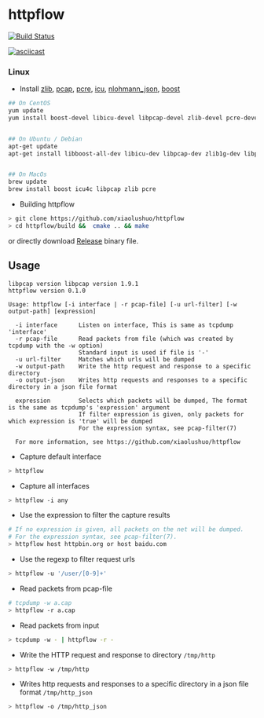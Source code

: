 # httpflow

[![Build Status](https://travis-ci.org/six-ddc/httpflow.svg?branch=master)](https://travis-ci.org/six-ddc/httpflow)

[![asciicast](https://asciinema.org/a/scdzwLDNytSPHtpbu1ECSv5FV.svg)](https://asciinema.org/a/scdzwLDNytSPHtpbu1ECSv5FV)

### Linux

- Install [zlib](http://www.zlib.net/),  [pcap](http://www.tcpdump.org/),  [pcre](http://pcre.org/), [icu](https://github.com/unicode-org/icu), [nlohmann_json](https://github.com/nlohmann/json), [boost](https://www.boost.org/)

```bash
## On CentOS
yum update
yum install boost-devel libicu-devel libpcap-devel zlib-devel pcre-devel


## On Ubuntu / Debian
apt-get update
apt-get install libboost-all-dev libicu-dev libpcap-dev zlib1g-dev libpcre3-dev 


## On MacOs
brew update
brew install boost icu4c libpcap zlib pcre
```

- Building httpflow

```bash
> git clone https://github.com/xiaolushuo/httpflow
> cd httpflow/build &&  cmake .. && make
```

or directly download [Release](https://github.com/xiaolushuo/httpflow/releases) binary file.

## Usage

```
libpcap version libpcap version 1.9.1
httpflow version 0.1.0

Usage: httpflow [-i interface | -r pcap-file] [-u url-filter] [-w output-path] [expression]

  -i interface      Listen on interface, This is same as tcpdump 'interface'
  -r pcap-file      Read packets from file (which was created by tcpdump with the -w option)
                    Standard input is used if file is '-'
  -u url-filter     Matches which urls will be dumped
  -w output-path    Write the http request and response to a specific directory
  -o output-json    Writes http requests and responses to a specific directory in a json file format

  expression        Selects which packets will be dumped, The format is the same as tcpdump's 'expression' argument
                    If filter expression is given, only packets for which expression is 'true' will be dumped
                    For the expression syntax, see pcap-filter(7)

  For more information, see https://github.com/xiaolushuo/httpflow
```

- Capture default interface

```bash
> httpflow
```

- Capture all interfaces

```bash
> httpflow -i any
```

- Use the expression to filter the capture results

```bash
# If no expression is given, all packets on the net will be dumped.
# For the expression syntax, see pcap-filter(7).
> httpflow host httpbin.org or host baidu.com
```

- Use the regexp to filter request urls

```bash
> httpflow -u '/user/[0-9]+'
```

- Read packets from pcap-file

```bash
# tcpdump -w a.cap
> httpflow -r a.cap
```

- Read packets from input

```bash
> tcpdump -w - | httpflow -r -
```

- Write the HTTP request and response to directory `/tmp/http`

```bash
> httpflow -w /tmp/http
```

- Writes http requests and responses to a specific directory in a json file format `/tmp/http_json`

```bash
> httpflow -o /tmp/http_json
```
